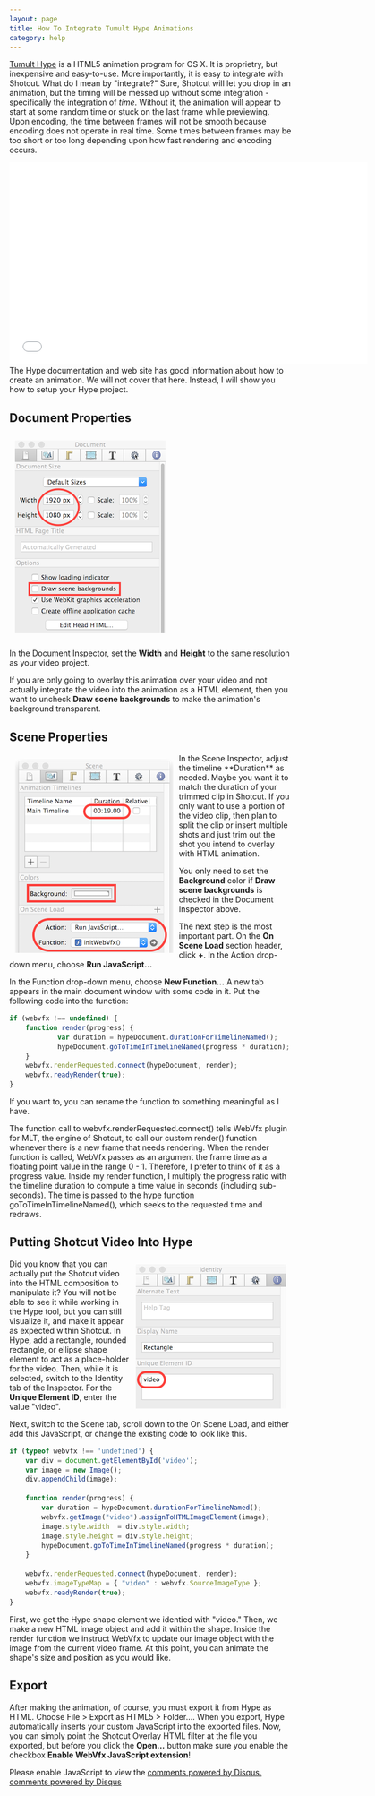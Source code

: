 ```yaml
---
layout: page
title: How To Integrate Tumult Hype Animations
category: help
---
```

<!-- Shotcut Responsive -->
<ins class="adsbygoogle"
    style="display:block"
    data-ad-client="ca-pub-1305424236533187"
    data-ad-slot="3403753557"
    data-ad-format="auto"></ins>
<script>
(adsbygoogle = window.adsbygoogle || []).push({});
</script>

[Tumult Hype](http://tumult.com/hype/) is a HTML5 animation program for
OS X. It is proprietry, but inexpensive and easy-to-use. More
importantly, it is easy to integrate with Shotcut. What do I mean by
"integrate?" Sure, Shotcut will let you drop in an animation, but the
timing will be messed up without some integration - specifically the
integration of *time*. Without it, the animation will appear to start at
some random time or stuck on the last frame while previewing. Upon
encoding, the time between frames will not be smooth because encoding
does not operate in real time. Some times between frames may be too
short or too long depending upon how fast rendering and encoding occurs.

<div style="text-align:center"><iframe width="640" height="360" src="//www.youtube.com/embed/TE8y4xKs9v4" frameborder="0" allowfullscreen="1"></iframe></div>
The Hype documentation and web site has good information about how to
create an animation. We will not cover that here. Instead, I will show
you how to setup your Hype project.

Document Properties
-------------------

<img vspace="10" width="269" alt="Hype Document Inspector" hspace="10" src="HypeDocumentInspector.png" height="345">

In the Document Inspector, set the **Width** and **Height** to the same
resolution as your video project.

If you are only going to overlay this animation over your video and not
actually integrate the video into the animation as a HTML element, then
you want to uncheck **Draw scene backgrounds** to make the animation's
background transparent.

Scene Properties
----------------

<img width="283" alt="Hype Scene Inspector" src="HypeSceneInspector.png" style="margin: 10px; float: left;" height="346">
In the Scene Inspector, adjust the timeline
**Duration** as needed. Maybe you want it to match the duration of your
trimmed clip in Shotcut. If you only want to use a portion of the video
clip, then plan to split the clip or insert multiple shots and just trim
out the shot you intend to overlay with HTML animation.

You only need to set the **Background** color if **Draw scene
backgrounds** is checked in the Document Inspector above.

The next step is the most important part. On the **On Scene Load**
section header, click **+**. In the Action drop-down menu, choose **Run
JavaScript...**

In the Function drop-down menu, choose **New Function...** A new tab
appears in the main document window with some code in it. Put the
following code into the function:

~~~~ javascript
if (webvfx !== undefined) {
    function render(progress) {
            var duration = hypeDocument.durationForTimelineNamed();
            hypeDocument.goToTimeInTimelineNamed(progress * duration);
    }
    webvfx.renderRequested.connect(hypeDocument, render);
    webvfx.readyRender(true);
}
~~~~
If you want to, you can rename the function to something meaningful as I
have.

The function call to webvfx.renderRequested.connect() tells WebVfx
plugin for MLT, the engine of Shotcut, to call our custom render()
function whenever there is a new frame that needs rendering. When the
render function is called, WebVfx passes as an argument the frame time
as a floating point value in the range 0 - 1. Therefore, I prefer to
think of it as a progress value. Inside my render function, I multiply
the progress ratio with the timeline duration to compute a time value in
seconds (including sub-seconds). The time is passed to the hype function
goToTimeInTimelineNamed(), which seeks to the requested time and
redraws.

Putting Shotcut Video Into Hype
-------------------------------

<img width="268" alt="Hype Identity Inspector" src="HypeIdentityInspector.png" style="float: right; margin: 10px;" height="257">

Did you know that you can actually put the
Shotcut video into the HTML composition to manipulate it? You will not
be able to see it while working in the Hype tool, but you can still
visualize it, and make it appear as expected within Shotcut. In Hype,
add a rectangle, rounded rectangle, or ellipse shape element to act as a
place-holder for the video. Then, while it is selected, switch to the
Identity tab of the Inspector. For the **Unique Element ID**, enter the
value "video".

Next, switch to the Scene tab, scroll down to the On Scene Load, and
either add this JavaScript, or change the existing code to look like
this.

~~~~ javascript
if (typeof webvfx !== 'undefined') {
    var div = document.getElementById('video');
    var image = new Image();
    div.appendChild(image);

    function render(progress) {
        var duration = hypeDocument.durationForTimelineNamed();
        webvfx.getImage("video").assignToHTMLImageElement(image);
        image.style.width  = div.style.width;
        image.style.height = div.style.height;
        hypeDocument.goToTimeInTimelineNamed(progress * duration);
    }

    webvfx.renderRequested.connect(hypeDocument, render);
    webvfx.imageTypeMap = { "video" : webvfx.SourceImageType };
    webvfx.readyRender(true);
}
~~~~

First, we get the Hype shape element we identied with "video." Then, we
make a new HTML image object and add it within the shape. Inside the
render function we instruct WebVfx to update our image object with the
image from the current video frame. At this point, you can animate the
shape's size and position as you would like.

Export
------

After making the animation, of course, you must export it from Hype as
HTML. Choose File > Export as HTML5 > Folder.... When you export,
Hype automatically inserts your custom JavaScript into the exported
files. Now, you can simply point the Shotcut Overlay HTML filter at the
file you exported, but before you click the **Open...** button make sure
you enable the checkbox **Enable WebVfx JavaScript extension**!

<div id="disqus_thread"></div>
<script type="text/javascript">
    /* * * CONFIGURATION VARIABLES: EDIT BEFORE PASTING INTO YOUR WEBPAGE * * */
    var disqus_shortname = 'shotcutapp'; // required: replace example with your forum shortname

    /* * * DON'T EDIT BELOW THIS LINE * * */
    (function() {
        var dsq = document.createElement('script'); dsq.type = 'text/javascript'; dsq.async = true;
        dsq.src = 'http://' + disqus_shortname + '.disqus.com/embed.js';
        (document.getElementsByTagName('head')[0] || document.getElementsByTagName('body')[0]).appendChild(dsq);
    })();
</script>
<noscript>Please enable JavaScript to view the <a href="http://disqus.com/?ref_noscript">comments powered by Disqus.</a></noscript>
<a href="http://disqus.com" class="dsq-brlink">comments powered by <span class="logo-disqus">Disqus</span></a>
